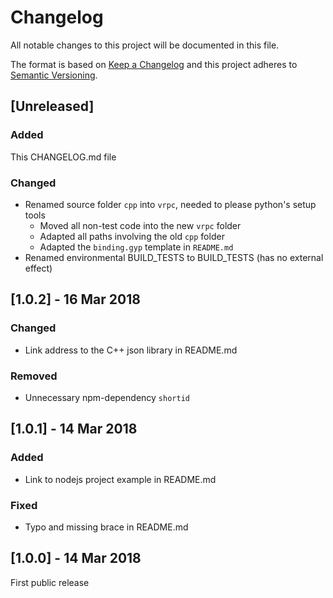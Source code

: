 # Changelog
All notable changes to this project will be documented in this file.

The format is based on [Keep a Changelog](http://keepachangelog.com/en/1.0.0/)
and this project adheres to [Semantic Versioning](http://semver.org/spec/v2.0.0.html).

## [Unreleased]

### Added

This CHANGELOG.md file

### Changed

- Renamed source folder `cpp` into `vrpc`, needed to please python's setup tools
  - Moved all non-test code into the new `vrpc` folder
  - Adapted all paths involving the old `cpp` folder
  - Adapted the `binding.gyp` template in `README.md`
- Renamed environmental BUILD_TESTS to BUILD_TESTS (has no external effect)



## [1.0.2] - 16 Mar 2018

### Changed

- Link address to the C++ json library in README.md

### Removed

- Unnecessary npm-dependency `shortid`



## [1.0.1] - 14 Mar 2018

### Added

- Link to nodejs project example in README.md

### Fixed

- Typo and missing brace in README.md



## [1.0.0] - 14 Mar 2018

First public release
